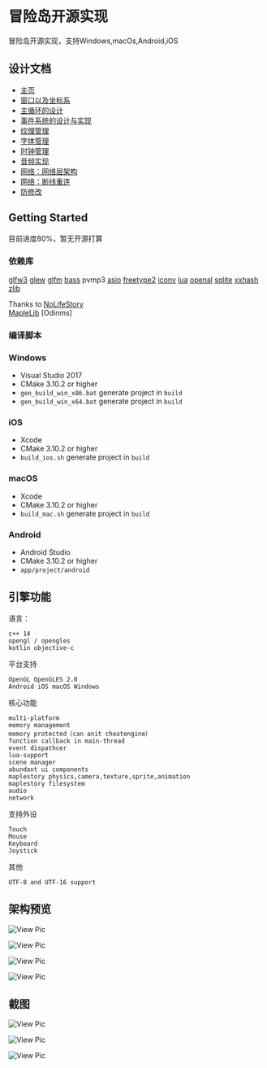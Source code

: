 # 冒险岛开源实现

冒险岛开源实现，支持Windows,macOs,Android,iOS

## 设计文档


* [主页](https://github.com/flwmxd/flwmxd.github.io)
* [窗口以及坐标系](./client/engine/窗口以及坐标系.md)
* [主循环的设计](./client/engine/主循环设计.md)
* [事件系统的设计与实现](./client/engine/事件系统的设计与实现.md)
* [纹理管理](./client/engine/纹理管理.md)
* [字体管理](./client/engine/字体管理.md)
* [时钟管理](./client/engine/时钟管理.md)
* [音频实现](./client/audio/跨平台Audio实现.md)
* [网络：网络层架构](./client/network/网络层的实现.md)
* [网络：断线重连](./client/network/reconnect.md)
* [防修改](./client/gameplay/防作弊.md)


## Getting Started

目前进度80%，暂无开源打算

### 依赖库

[glfw3](https://github.com/glfw/glfw) [glew](https://github.com/nigels-com/glew) [glfm](https://github.com/brackeen/glfm) [bass](http://www.un4seen.com/) pvmp3 [asio](http://think-async.com/Asio) [freetype2](https://www.freetype.org/) [iconv](http://www.gnu.org/software/libiconv/) [lua](http://www.lua.org/) [openal](www.openal.org/
) [sqlite](https://www.sqlite.org/) [xxhash](https://github.com/Cyan4973/xxHash) [zlib](www.zlib.net/
) 

Thanks to [NoLifeStory](https://github.com/NoLifeDev/NoLifeStory)  
 [MapleLib](https://github.com/haha01haha01/MapleLib)
 [Odinms]
 

### 编译脚本

### Windows
* Visual Studio 2017
* CMake 3.10.2 or higher
* `gen_build_win_x86.bat` generate project in `build`
* `gen_build_win_x64.bat` generate project in `build`

### iOS
* Xcode
* CMake 3.10.2 or higher
* `build_ios.sh` generate project in `build`

### macOS
* Xcode
* CMake 3.10.2 or higher
* `build_mac.sh` generate project in `build`

### Android
* Android Studio
* CMake 3.10.2 or higher
* `app/project/android`

## 引擎功能

语言：
```
c++ 14 
opengl / opengles
kotlin objective-c
```

平台支持
```
OpenGL OpenGLES 2.0
Android iOS macOS Windows
```

核心功能
```
multi-platform
memory management 
memory protected（can anit cheatengine）
function callback in main-thread
event dispathcer
lua-support 
scene manager
abundant ui components
maplestory physics,camera,texture,sprite,animation
maplestory filesystem
audio 
network
```

支持外设
```
Touch
Mouse
Keyboard
Joystick
```
其他
```
UTF-8 and UTF-16 support

```

## 架构预览

![View Pic](https://github.com/flwmxd/flwmxd.github.io/blob/master/img/1.png)

![View Pic](https://github.com/flwmxd/flwmxd.github.io/blob/master/img/audio.png)

![View Pic](https://github.com/flwmxd/flwmxd.github.io/blob/master/img/event.png)

![View Pic](https://github.com/flwmxd/flwmxd.github.io/blob/master/img/window.png)

## 截图

![View Pic](https://github.com/flwmxd/flwmxd.github.io/blob/master/img/login.jpg)

![View Pic](https://github.com/flwmxd/flwmxd.github.io/blob/master/img/charselect.jpg)

![View Pic](https://github.com/flwmxd/flwmxd.github.io/blob/master/img/game.jpg)




